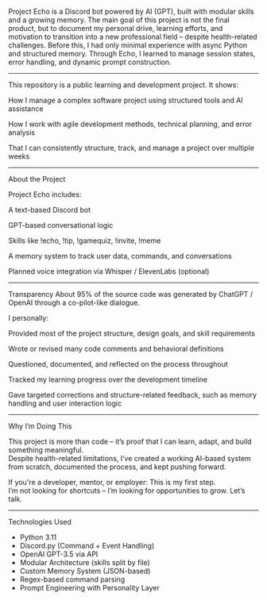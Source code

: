 Project Echo is a Discord bot powered by AI (GPT), built with modular skills and a growing memory.
The main goal of this project is not the final product, but to document my personal drive, learning efforts, and motivation to transition into a new professional field – despite health-related challenges.
Before this, I had only minimal experience with async Python and structured memory. Through Echo, I learned to manage session states, error handling, and dynamic prompt construction.
__________________________________________________________________________________________________________________
This repository is a public learning and development project. It shows:

How I manage a complex software project using structured tools and AI assistance

How I work with agile development methods, technical planning, and error analysis

That I can consistently structure, track, and manage a project over multiple weeks
__________________________________________________________________________________________________________________
About the Project

Project Echo includes:

A text-based Discord bot

GPT-based conversational logic

Skills like !echo, !tip, !gamequiz, !invite, !meme

A memory system to track user data, commands, and conversations

Planned voice integration via Whisper / ElevenLabs (optional)
__________________________________________________________________________________________________________________
Transparency
About 95% of the source code was generated by ChatGPT / OpenAI through a co-pilot-like dialogue.

I personally:

Provided most of the project structure, design goals, and skill requirements

Wrote or revised many code comments and behavioral definitions

Questioned, documented, and reflected on the process throughout

Tracked my learning progress over the development timeline

Gave targeted corrections and structure-related feedback, such as memory handling and user interaction logic
__________________________________________________________________________________________________________________
Why I’m Doing This

This project is more than code – it’s proof that I can learn, adapt, and build something meaningful.  
Despite health-related limitations, I’ve created a working AI-based system from scratch, documented the process, and kept pushing forward.

If you're a developer, mentor, or employer: This is my first step.  
I’m not looking for shortcuts – I’m looking for opportunities to grow. Let’s talk.
__________________________________________________________________________________________________________________
Technologies Used

- Python 3.11
- Discord.py (Command + Event Handling)
- OpenAI GPT-3.5 via API
- Modular Architecture (skills split by file)
- Custom Memory System (JSON-based)
- Regex-based command parsing
- Prompt Engineering with Personality Layer



